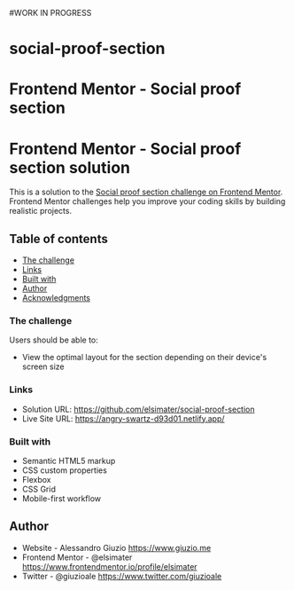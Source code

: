 #WORK IN PROGRESS


# social-proof-section
# Frontend Mentor - Social proof section 

# Frontend Mentor - Social proof section solution

This is a solution to the [Social proof section challenge on Frontend Mentor](https://www.frontendmentor.io/challenges/social-proof-section-6e0qTv_bA). Frontend Mentor challenges help you improve your coding skills by building realistic projects.

## Table of contents

- [The challenge](#the-challenge)
- [Links](#links)
- [Built with](#built-with)
- [Author](#author)
- [Acknowledgments](#acknowledgments)

### The challenge

Users should be able to:

- View the optimal layout for the section depending on their device's screen size

### Links

- Solution URL: https://github.com/elsimater/social-proof-section
- Live Site URL: https://angry-swartz-d93d01.netlify.app/

### Built with

- Semantic HTML5 markup
- CSS custom properties
- Flexbox
- CSS Grid
- Mobile-first workflow

## Author

- Website - Alessandro Giuzio https://www.giuzio.me
- Frontend Mentor - @elsimater https://www.frontendmentor.io/profile/elsimater
- Twitter - @giuzioale https://www.twitter.com/giuzioale

